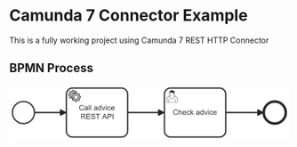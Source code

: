 # Camunda 7 Connector Example

This is a fully working project using Camunda 7 REST HTTP Connector

## BPMN Process
![](img/advice-of-the-day.png)